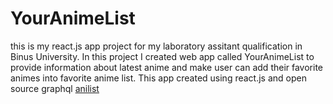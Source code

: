 # YourAnimeList

this is my react.js app project for my laboratory assitant qualification in Binus University. In this project I created web app called YourAnimeList to provide information about latest anime and make user can add their favorite animes into favorite anime list. This app created using react.js and open source graphql [anilist](https://anilist.co/graphiql)

